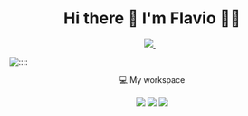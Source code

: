 <h1 align='center'>
  Hi there 👋 I'm Flavio 👨‍💻
</h1>

<p align='center'>
  <a href="https://www.linkedin.com/in/flavioapereira/">
    <img src="https://img.shields.io/badge/linkedin-%230077B5.svg?&style=for-the-badge&logo=linkedin&logoColor=white" />
  </a>&nbsp;&nbsp;

</p> 

![::::](https://img.shields.io/badge/Yahoo-flavioapereira%40yahoo.com.br-red)

<p align='center'>
  💻 My workspace<br/><br/>
  <img src="https://img.shields.io/badge/windows-%230078D6.svg?&style=for-the-badge&logo=windows&logoColor=white" />
  <img src="https://img.shields.io/badge/intel-core%20i5%2010th-%230071C5.svg?&style=for-the-badge&logo=intel&logoColor=white" />
  <img src="https://img.shields.io/badge/RAM-4GB-%230071C5.svg?&style=for-the-badge&logoColor=white" />
 
</p>
  











<!--
**flavioalessandropereira/flavioalessandropereira** is a ✨ _special_ ✨ repository because its `README.md` (this file) appears on your GitHub profile.

Here are some ideas to get you started:

- 🔭 I’m currently working on ...
- 🌱 I’m currently learning ...
- 👯 I’m looking to collaborate on ...
- 🤔 I’m looking for help with ...
- 💬 Ask me about ...
- 📫 How to reach me: ...
- 😄 Pronouns: ...
- ⚡ Fun fact: ...
-->
<!--stackedit_data:
eyJoaXN0b3J5IjpbLTkzODMyMDUwOSwtODAwNDEyMjg1LC05OD
I2MjEwNzgsMTI1MDI4OTc1MSwxNjczMTk0MDI1LC0xNDY1NjU5
NDYsMzU3Njc4MDMwLDE3ODYwMTA3MTIsNDY4NjU4ODEsNDY4Nj
U4ODEsLTE5NDQyNzU3NiwxOTY4MTUyNjU1LC03MDgyMTIyMCwx
MTk0NzgwNjcxLC0xNTYxMTkwNTc3LC0xNjM2MjczNzUxLC0xMT
cyMTI1NTA1LC00Mzc5MTY1ODUsMTkzMDYzNDM1NSwtMTQxNjg3
MDYzOF19
-->